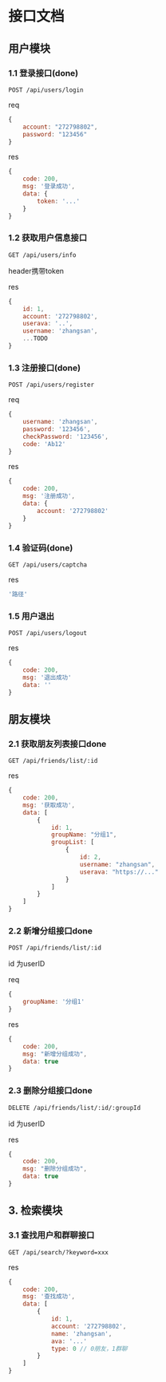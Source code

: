 # 接口文档

## 用户模块
### 1.1 登录接口(done)

``` http
POST /api/users/login
```

req
``` js
{
    account: "272798802",
    password: "123456"
}
```

res
``` js
{
    code: 200,
    msg: '登录成功',
    data: {
        token: '...'
    }
}
```




### 1.2 获取用户信息接口

``` http
GET /api/users/info
```

header携带token


res
``` js
{
    id: 1,
    account: '272798802',
    userava: '..',
    username: 'zhangsan',
    ...TODO
}
```

### 1.3 注册接口(done)
``` http
POST /api/users/register
```

req
``` js
{
    username: 'zhangsan',
    password: '123456',
    checkPassword: '123456',
    code: 'Ab12'
}
```

res
``` js
{
    code: 200,
    msg: '注册成功',
    data: {
        account: '272798802'
    }
}
```

### 1.4 验证码(done)
``` http
GET /api/users/captcha
```

res
``` js
'路径'
```

### 1.5 用户退出
``` http
POST /api/users/logout
```

res
``` js
{
    code: 200,
    msg: '退出成功'
    data: ''
}
```




## 朋友模块
### 2.1 获取朋友列表接口done
``` http
GET /api/friends/list/:id
```

res
``` js
{
    code: 200,
    msg: '获取成功',
    data: [
        {
            id: 1,
            groupName: "分组1",
            groupList: [
                {
                    id: 2,
                    username: "zhangsan",
                    userava: "https://..."
                }
            ] 
        }
    ]
}
```


### 2.2 新增分组接口done
``` http
POST /api/friends/list/:id
```
id 为userID

req
``` js
{
    groupName: '分组1'
}
```

res
``` js
{
    code: 200,
    msg: "新增分组成功",
    data: true
}
```

### 2.3 删除分组接口done
``` http
DELETE /api/friends/list/:id/:groupId
```
id 为userID

res
``` js
{
    code: 200,
    msg: "删除分组成功",
    data: true
}
```


## 3. 检索模块
### 3.1 查找用户和群聊接口
``` http
GET /api/search/?keyword=xxx
```

res
``` js
{
    code: 200,
    msg: '查找成功',
    data: [
        {
            id: 1,
            account: '272798802',
            name: 'zhangsan',
            ava: '...'
            type: 0 // 0朋友，1群聊
        }
    ]
}
```